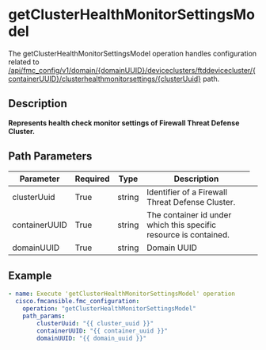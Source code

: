 # getClusterHealthMonitorSettingsModel

The getClusterHealthMonitorSettingsModel operation handles configuration related to [/api/fmc_config/v1/domain/{domainUUID}/deviceclusters/ftddevicecluster/{containerUUID}/clusterhealthmonitorsettings/{clusterUuid}](/paths//api/fmc_config/v1/domain/{domain_uuid}/deviceclusters/ftddevicecluster/{container_uuid}/clusterhealthmonitorsettings/{cluster_uuid}.md) path.&nbsp;
## Description
**Represents health check monitor settings of Firewall Threat Defense Cluster.**

## Path Parameters
| Parameter | Required | Type | Description |
| --------- | -------- | ---- | ----------- |
| clusterUuid | True | string <td colspan=3> Identifier of a Firewall Threat Defense Cluster. |
| containerUUID | True | string <td colspan=3> The container id under which this specific resource is contained. |
| domainUUID | True | string <td colspan=3> Domain UUID |

## Example
```yaml
- name: Execute 'getClusterHealthMonitorSettingsModel' operation
  cisco.fmcansible.fmc_configuration:
    operation: "getClusterHealthMonitorSettingsModel"
    path_params:
        clusterUuid: "{{ cluster_uuid }}"
        containerUUID: "{{ container_uuid }}"
        domainUUID: "{{ domain_uuid }}"

```